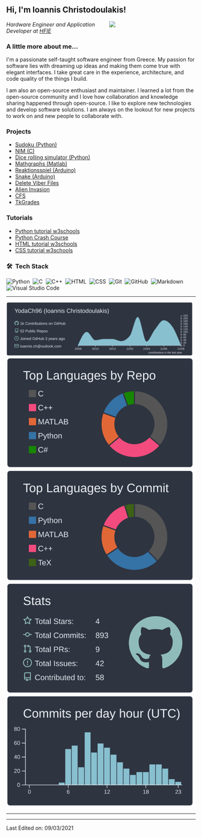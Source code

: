 <h2>Hi, I'm Ioannis Christodoulakis!</h2>
<img align='right' src="https://media1.giphy.com/media/Wn74RUT0vjnoU98Hnt/200.gif" width="230">
<p><em>Hardware Engineer and Application Developer at <a href="https://www.zg.ch/behoerden/volkswirtschaftsdirektion/hfie">HFIE</a>
</em></p>

### A little more about me...

I'm a passionate self-taught software engineer from Greece. My passion for software lies with dreaming up ideas and making them come true with elegant interfaces. I take great care in the experience, architecture, and code quality of the things I build.

I am also an open-source enthusiast and maintainer. I learned a lot from the open-source community and I love how collaboration and knowledge sharing happened through open-source. I like to explore new technologies and develop software solutions. I am always on the lookout for new projects to work on and new people to collaborate with.

### Projects

- [Sudoku (Python)](https://github.com/YodaCh96/sudoku)
- [NIM (C)](https://github.com/YodaCh96/nim-game)
- [Dice rolling simulator (Python)](https://github.com/YodaCh96/dice-rolling-simulator)
- [Mathgraphs (Matlab)](https://github.com/YodaCh96/mathgraphs)
- [Reaktionsspiel (Arduino)](https://github.com/YodaCh96/reaktionsspiel)
- [Snake (Arduino)](https://github.com/YodaCh96/snake-game)
- [Delete Viber Files](https://github.com/YodaCh96/Del-Viber)
- [Alien Invasion](https://github.com/YodaCh96/Alien-Invasion)
- [CFS](https://github.com/Effie375/CFS)
- [TkGrades](https://github.com/Effie375/TkGrades)

### Tutorials

- [Python tutorial w3schools](https://www.w3schools.com/python/default.asp)
- [Python Crash Course](https://www.amazon.de/Python-Crash-Course-Hands-Project-Based/dp/1593276036)
- [HTML tutorial w3schools](https://www.w3schools.com/html/default.asp)
- [CSS tutorial w3schools](https://www.w3schools.com/css/default.asp)

### 🛠 &nbsp;Tech Stack

![Python](https://img.shields.io/badge/-Python-05122A?style=flat&logo=python)&nbsp;
![C](https://img.shields.io/badge/-C-05122A?style=flat&logo=C&logoColor=A8B9CC)&nbsp;
![C++](https://img.shields.io/badge/-C++-05122A?style=flat&logo=C%2B%2B&logoColor=00599C)&nbsp;
![HTML](https://img.shields.io/badge/-HTML-05122A?style=flat&logo=HTML5)&nbsp;
![CSS](https://img.shields.io/badge/-CSS-05122A?style=flat&logo=CSS3&logoColor=1572B6)&nbsp;
![Git](https://img.shields.io/badge/-Git-05122A?style=flat&logo=git)&nbsp;
![GitHub](https://img.shields.io/badge/-GitHub-05122A?style=flat&logo=github)&nbsp;
![Markdown](https://img.shields.io/badge/-Markdown-05122A?style=flat&logo=markdown)
![Visual Studio Code](https://img.shields.io/badge/-Visual%20Studio%20Code-05122A?style=flat&logo=visual-studio-code&logoColor=007ACC)&nbsp;

---

[![](https://raw.githubusercontent.com/YodaCh96/YodaCh96/master/profile-summary-card-output/nord_dark/0-profile-details.svg)](https://github.com/vn7n24fzkq/github-profile-summary-cards)
[![](https://raw.githubusercontent.com/YodaCh96/YodaCh96/master/profile-summary-card-output/nord_dark/1-repos-per-language.svg)](https://github.com/vn7n24fzkq/github-profile-summary-cards) [![](https://raw.githubusercontent.com/YodaCh96/YodaCh96/master/profile-summary-card-output/nord_dark/2-most-commit-language.svg)](https://github.com/vn7n24fzkq/github-profile-summary-cards)
[![](https://raw.githubusercontent.com/YodaCh96/YodaCh96/master/profile-summary-card-output/nord_dark/3-stats.svg)](https://github.com/vn7n24fzkq/github-profile-summary-cards) [![](https://raw.githubusercontent.com/YodaCh96/YodaCh96/master/profile-summary-card-output/nord_dark/4-productive-time.svg)](https://github.com/vn7n24fzkq/github-profile-summary-cards)

----

<!-- ### Hardware Engineer at GIBZ -->

<!-- #### Hardware and software engineering -->

<!-- ### Application Development at HFIE -->

<!-- ### Strukturierte Programmierung -->
<!-- #### Structured programming -->

<!-- #### Kompetenzen -->
<!-- ##### Skills -->

<!--
- Ein Problem analysieren und einen geeigneten Algorithmus zur Lösung mit den Grundelementen Zuweisung, Verzweigung und Schleife entwerfen und in Form einer Ablaufstruktur abbilden.
- Schnittstellen zwischen Modulen bestimmen und mit einer strukturierten Methode (Structured Charts, Data Dictionary, Modulspezifikation) dokumentieren.
- Die erforderlichen Datenstrukturen für Eingabe, Verarbeitung und Ausgabe bestimmen und ihre Datentypen festlegen.
- Datentypen und Datenstrukturen wie Structs und Arrays hinsichtlich Speichergrösse analysieren.
- Benutzerschnittstelle auf Konsolenbasis für die Eingabe und Ausgabe der Daten erstellen.
- Ein komplexeres Problem auf kleinere Teilprobleme aufteilen und in Unterprogrammen (Funktionen) umsetzen.
- Den Quellcode verständlich darstellen (Variablennamen, Struktur, Einrückungen, Kommentare), um die Nachvollziehbarkeit des Programms sicher zu stellen.
- Einen Debugger einsetzen um die Programmausführung zu überwachen und Fehler zu erkennen.
- Programmcode auf funktionale Korrektheit testen.
- Abnahmetests (Black-Box-Test) definieren, um die fehlerfreie Verarbeitung des Programms sicher zu stellen.
-->
<!--
- Analyse a problem and design a suitable algorithm to solve it using the basic elements of assignment, branching and looping and map it in the form of a flow structure.
- Determine interfaces between modules and document them with a structured method (structured charts, data dictionary, module specification).
- Determine the required data structures for input, processing and output and define their data types.
- Analyse data types and data structures such as structs and arrays with regard to memory size.
- Create a console-based user interface for data input and output.
- Divide a more complex problem into smaller subproblems and implement them in subroutines (functions).
- Present the source code in a comprehensible way (variable names, structure, indentations, comments) to ensure the comprehensibility of the programme.
- Use a debugger to monitor programme execution and detect errors.
- Test programme code for functional correctness.
- Define acceptance tests (black box test) to ensure error-free processing of the programme.
-->
<!-- #### Kenntnisse -->
<!-- ##### Knowledge -->

<!--
- Kennt die wichtigsten Kontrollstrukturen der strukturierten Programmierung (Sequenz, Selektion, Iteration) und kann an Beispielen erläutern, welche Sachverhalte im Ablauf eines Algorithmus diesen Kontrollstrukturen entsprechen.
- Kennt eine Notation für die Abbildung einer Programmlogik (z.B. Nassi Shneidermann) und kann aufzeigen, wie darin die wichtigsten Kontrollstrukturen und der Ablauf eines Programms abgebildet werden.
- Kennt dargestellte Sachverhalte in einem Struktogramm und weitere Vorgaben, die bei der Bildung von Modulen zu berücksichtigen sind und kann aufzeigen, wie damit die Übersichtlichkeit eines Programms verbessert und die Effizienz der Programmierung gesteigert werden kann.
- Kennt Techniken zur Darstellung von Beziehungen zwischen Modulen und kann erläutern, wie damit die Reihenfolge der Aufrufe und die Übergabeparameter dargestellt werden können.
- Kennt die Informationen, welche ein Data Dictionary enthält und kann erläutern, zu welchem Zweck diese Informationen bei der Erstellung eines Programms genutzt werden können.
- Kennt den Unterschied zwischen Wertevariablen und Referenzvariablen / Zeigervariablen.
- Kennt die wichtigsten Datentypen (char, int, float, double, string), ihren Speicherbedarf und Wertebereich.
- Kennt die Regeln der impliziten und expliziten Datentypenkonvertierung und kann aufzeigen, welche Auswirkungen diese hinsichtlich Genauigkeit und Aussage haben.
- Kennt Eigenschaften von einzelnen abstrakten Datentypen.
- Kennt die Eigenschaften und Vorteile der Verwendung von Arrays.
- Kennt den grundlegenden Aufbau eines Programms (Positionierung von Deklaration, Definition und Verarbeitung usw.) und kann diesen Aufbau an einem Programm beispielhaft erläutern.
- Kennt den Sinn und Zweck von Variablen und Konstanten, sowie deren Unterschied und Gültigkeitsbereich.
- Kennt  die  grundlegenden  Befehle  einer  Programmiersprache  zur  Umsetzung  von  Anweisungen, Kontrollstrukturen, Bedingungen und Operatoren.
- Kennt  die  grundlegenden  Befehle  einer  Programmiersprache  zur  Umsetzung  von  Anweisungen, Kontrollstrukturen, Bedingungen und Operatoren.
- Kennt die wichtigsten Regeln, die bei der Dateneingabe und Datenausgabe auf dem Bildschirm einzuhalten sind (Bezeichnung der Informationen, Format für Dateneingabe usw.) und kann erläutern, welche Probleme sich ergeben, wenn diese Regeln nicht eingehalten werden.
- Kennt eine Methode zur Abgrenzung und Zerlegung einer Aufgabenstellung in Funktionen (Top Down) und kann dies auch im Programmcode implementieren.
- Kennt den Aufbau von iterativen und rekursiven Algorithmen.
- Kennt Vor- und Nachteile sowie geeignete Einsatzgebiete des iterativen und des rekursiven Ansatzes.
- Kennt Codekonventionen (Programmstandards) und kann an Beispielen aufzeigen. Welchen Beitrag die Einhaltung solcher Konventionen für die Lesbarkeit und Wartbarkeit der Programme leisten.
- Kennt die wichtigsten Regeln für einen verständlichen Quellcode (sprechende Variablenbezeichnungen, geeignete Kommentare) und kann erläutern, welchen Beitrag diese Angaben zur Lesbarkeit von Programmen leisten.
- Kennt den Zweck, die Funktionen und die Bedienung eines Debugger.
- Kennt die Möglichkeiten einer Entwicklungsumgebung, sowie den Umgang mit Fehler und Warnmeldungen.
- Kennt den Nutzen von Breakpoints und der Überwachung von Variablen zur Kontrolle von Programmabläufen und Bedingungen.
- Kennt die grundlegenden Schritte, die bei einem Test durchlaufen werden müssen und kann aufzeigen, welchen Beitrag diese zu einem qualitativ guten Ergebnis leisten.
- Kennt Kriterien für die Definition eines Testfalls und die gezielte Auswahl der Testdaten.
- Kennt Prinzipien, die bei der Definition von Testdaten und Testfällen berücksichtigt werden müssen und kann aufzeigen, wie damit eine vollständige und korrekte Verarbeitung der Informationen in einem Programm (White Box Test, Black Box Test) überprüft werden kann.
- Kennt die Bedeutung von Grenzwerten beim Testen und kann an Beispielen aufzeigen, wie damit die Korrektheit von Bedingungen in Programmen nachgewiesen werden kann.
- Kennt den Aufbau eines Testprotokolls und kann an Beispielen aufzeigen, welche Ziele mit dem Testprotokoll verfolgt werden (Was, wann, von wem, wie intensiv und mit welchem Ergebnis getestet).
-->
<!--
- Knows the most important control structures of structured programming (sequence, selection, iteration) and can use examples to explain which facts in the flow of an algorithm correspond to these control structures.
- Knows a notation for the representation of a programme logic (e.g. Nassi Shneidermann) and can show how the most important control structures and the sequence of a programme are represented in it.
- Knows represented facts in a structure diagram and other specifications to be taken into account when forming modules and can show how this can improve the clarity of a programme and increase the efficiency of programming.
- Knows techniques for representing relationships between modules and can explain how this can be used to represent the order of calls and the passing parameters.
- Knows the information contained in a data dictionary and can explain the purpose for which this information can be used when creating a programme.
- Knows the difference between value variables and reference variables / pointer variables.
- Knows the most important data types (char, int, float, double, string), their memory requirements and value range.
- Knows the rules of implicit and explicit data type conversion and can show what effects these have in terms of accuracy and statement.
- Knows properties of individual abstract data types.
- Knows the properties and advantages of using arrays.
- Knows the basic structure of a programme (positioning of declaration, definition and processing, etc.) and can explain this structure using a programme as an example.
- Knows the meaning and purpose of variables and constants, as well as their difference and range of validity.
- Knows the basic commands of a programming language for implementing instructions, control structures, conditions and operators.
- Knows the basic commands of a programming language for implementing instructions, control structures, conditions and operators.
- Knows the main rules to be followed for data input and data output on the screen (designation of information, format for data input, etc.) and can explain what problems arise if these rules are not followed.
- Knows a method for delimiting and breaking down a task into functions (top down) and can also implement this in the programme code.
- Knows the structure of iterative and recursive algorithms.
- Knows the advantages and disadvantages as well as suitable areas of application of the iterative and recursive approach.
- Knows code conventions (programme standards) and can demonstrate them with examples. What contribution adherence to such conventions makes to the readability and maintainability of programmes.
- Knows the most important rules for comprehensible source code (speaking variable names, suitable comments) and can explain what contribution these details make to the readability of programmes.
- Knows the purpose, functions and operation of a debugger.
- Knows the possibilities of a development environment, as well as how to deal with errors and warning messages.
- Knows the usefulness of breakpoints and monitoring variables to control programme sequences and conditions.
- Knows the basic steps to go through in a test and can demonstrate how these contribute to a good quality result.
- Knows criteria for the definition of a test case and the specific selection of test data.
- Knows principles that must be taken into account when defining test data and test cases and can show how this can be used to check complete and correct processing of the information in a programme (white box test, black box test).
- Knows the importance of limit values in testing and can show by means of examples how the correctness of conditions in programmes can be verified.
- Knows the structure of a test protocol and can use examples to show which goals are pursued with the test protocol (what is tested, when, by whom, how intensively and with what result).
-->

<!-- ### Algorithmen & Datenstrukturen -->
<!-- #### Algorithms & Data Structures -->

<!-- #### Kompetenzen -->
<!-- ##### Skills -->

<!--
- Verschiedene Datenstrukturen kennen und anwenden.
- Evaluation geeigneter Datenstrukturen.
- Verschiedene Such- und Sortieralgorithmen anwenden.
- Zeit- und Speicherkomplexität hinsichtlich bekannter Algorithmen verstehen.
- Endliche Automaten verstehen und anwenden.
-->
<!--
- Know and apply different data structures.
- Evaluate suitable data structures.
- Apply different search and sorting algorithms.
- Understand time and memory complexity with respect to known algorithms.
- Understand and apply finite automata.
-->
<!-- #### Kenntnisse -->
<!-- ##### Knowledge -->

<!--
- Funktionsweise relevanter Datenstrukturen (z.B. Array, Liste, Stack, Queue, Baum, Tabellen) erklären.
- Gängige Datenstrukturen selbständig implementieren.
- Datenstrukturen hinsichtlich Funktionalität, Effizienz und Leistungsfähigkeit beurteilen.
- Geeignete Datenstrukturen zur Lösung eines gegebenen Problems auswählen.
- Konzepte zum Suchen nach Buchstabenfolgen kennen und implementieren (z.B. Reguläre Ausdrücke, unscharfe Suche, String-Matching Algorithmen).
- Klassische Algorithmen zur Suche in Listen, Bäumen und Graphen verstehen und selbständig implementieren.
- Klassische Sortieralgorithmen (z.B. Quicksort, Bubblesort, Mergesort, ...) verstehen und selbständig implementieren.
- Konzepte der Zeit- und Speicherkomplexität verstehen.
- Bekannte Such- und Sortieralgorithmen hinsichtlich ihrer Zeit- und Speicherkomplexität beurteilen.
- Geeignete Such- und Sortieralgorithmen für eine gegebene Problemstellung auswählen und implementieren.
- Verschiedene Klassen endlicher Automaten kennen (z.B. Akzeptoren, Transduktoren).
- Anwendungsgebiete endlicher Automaten in der Softwareentwicklung kennen.
- Einfache endliche Automaten implementieren.
-->
<!--
- Explain how relevant data structures (e.g. array, list, stack, queue, tree, tables) work.
- Implement common data structures independently.
- Evaluate data structures in terms of functionality, efficiency and performance.
- Select suitable data structures to solve a given problem.
- Know and implement concepts for searching for letter sequences (e.g. regular expressions, fuzzy search, string matching algorithms).
- Understand and independently implement classical algorithms for searching lists, trees and graphs.
- Understand classical sorting algorithms (e.g. quicksort, bubblesort, mergesort, ...) and implement them independently.
- Understand concepts of time and memory complexity.
- Evaluate known search and sorting algorithms with regard to their time and memory complexity.
- Select and implement suitable search and sorting algorithms for a given problem.
- Know different classes of finite automata (e.g. acceptors, transductors).
- Know areas of application of finite automata in software development.
- Implement simple finite automata.
-->

<!-- ### Datenbanktechnik -->
<!-- #### Database technology -->

<!-- #### Kompetenzen -->
<!-- ##### Skills -->

<!--
- Daten bzw. Datenbestand nach den für die Verarbeitung resp. Auswertung wichtigen Merkmalen hinsichtlich Struktur (Text, Datenblätter, Datenbank usw.) charakterisieren.
- Unstrukturierte Daten in eine strukturierte, bearbeitbare Form bringen, um Auswertungen zu ermöglichen.
- Für Daten und Zusammenhänge eine geeignete visuell erfassbare Form wählen und diese in der gewählten Form darstellen.
- Konzeptionelles Datenbankschema interpretieren anhand von Entitäten, Attributen und Beziehungen.
- Konzeptionelles Datenmodell erstellen und fehlende Informationen ermitteln bzw. Redundanzen klären.
- Ein gegebenes ERM in ein internes Datenbankschema überführen (Definieren von Tabellen/Relationen, Schlüsseln, Indizes, Konsistenzbedingungen).
- Logisches Datenbankschema ermitteln, normalisieren und als Diagramm darstellen.
- Logisches Datenbankschema mit einer Datenbanksoftware implementieren.
- Mit einer Datenbanksoftware Benutzerschnittstellen zur Erfassung, Veränderung und Auswertung von Daten unter Berücksichtigung von Datenschutz und Datensicherheit in einer Datenbank erstellen.
- Implementiert ein vorgegebenes, logisches Datenbankschema in ein relationales Datenbank Management System (RDBMS) mit einer Datenbanksoftware oder mit Structured Query Language-Befehlen (SQL).
- Mit SQL-Befehlen Transaktionen zur Bearbeitung und Auswertung der Datenbank ausführen.
- Selektiert und manipuliert die Datenbestände eines RDBMS mit SQL-Befehlen.
-->
<!--
- Characterise data or data stock according to the features important for processing or evaluation with regard to structure (text, data sheets, database, etc.).
- Put unstructured data into a structured, processable form to enable evaluations.
- Select a suitable visually recordable form for data and correlations and present them in the chosen form.
- Interpret conceptual database schema using entities, attributes and relationships.
- Create conceptual data model and identify missing information or clarify redundancies.
- Convert a given ERM into an internal database schema (define tables/relations, keys, indices, consistency conditions).
- Determine logical database schema, normalise it and represent it as a diagram.
- Implement logical database schema with database software.
- Using database software, create user interfaces for entering, changing and evaluating data, taking into account data protection and data security in a database.
- Implement a given logical database schema in a relational database management system (RDBMS) using database software or Structured Query Language (SQL) commands.
- Use SQL commands to execute transactions to manipulate and evaluate the database.
- Selects and manipulates the datasets of an RDBMS with SQL commands.
-->
<!-- #### Kenntnisse -->
<!-- ##### Knowledge -->

<!--
- Kennt die verschiedenen Formen von Daten (numerische - Messdaten/ Klassifikationen; verbale - Texte in schriftlicher oder gesprochener Form; nonverbale - Musik, Filme, Videos) die auf einem Datenträger gespeichert werden können und kann aufzeigen, wie sich diese Daten hinsichtlich der Auswertbarkeit mit einem Computersystem verhalten.
- Kennt die Strukturmerkmale verschiedener Informationsquellen (Textdokument, Datenblätter, Datenbanken) und kann erläutern, welche Konsequenzen sich daraus für die elektronische Auswertung dieser Datenquellen ergeben.
- Kennt die Beziehungen zwischen Datenstrukturen (Assoziationen, Kardinalitäten) und kann an Beispielen aus dem Alltag aufzeigen, welche Sachverhalte sich damit in einem Datenbestand abbilden lassen.
- Kann die Skalentypen nominal ("alt" - "jung", "ungenügend" - "genügend" - "gut"), ordinal (Ränge, Noten etc.) und metrisch (Alter, Grösse etc.) unterscheiden und die Konsequenzen aufzeigen, die sich daraus für die Auswertungsmöglichkeiten ableiten lassen.
- Kennt die verbreiteten Datentypen (Zahl, Zeit, Datum, Text etc.) und kann deren Grenzen hinsichtlich der Auswertbarkeit von Daten aufzeigen.
- Kennt die einfachsten statistischen Kenngrössen (Mittelwert, Minimum, Maximum) und kann aufzeigen, welche Voraussetzungen (Skalentypen, Anzahl Beobachtungen, Qualität der Daten etc.) erfüllt sein müssen, damit diese eine zuverlässige Aussage machen.
- Kennt die einfachsten Diagrammtypen für die Darstellung von Daten und kann erläutern, bei welchen Skalentypen der Daten (metrisch-, nominal-, ordinal-skalierte) sich diese eignen.
- Kennt die Begriffe Entität, Attribut und Beziehung in einem konzeptionellen Datenbankschema und deren Darstellung.
- Kennt die unterschiedlichen Kardinalitäten und deren Aussage bezüglich der Beziehungen.
- Kennt die methodische Vorgehensweise bei der Entwicklung eines konzeptionellen Datenmodells und kann für die einzelnen Schritte erläutern, wie dabei vorgegangen wird.
- Kennt die Regeln, welche beim Spezialisieren bzw. Generalisieren von Objekten in Entitätsmengen und Beziehungen zu beachten sind.
- Kennt die Elemente der Notation eines ERM und kann anhand von Beispielen erläutern, welche Art von Datenelementen und -beziehungen damit abgebildet werden.
- Kennt Aufbau und Struktur eines Datenbankschemas und kann aufzeigen, welche Aussagen die Elemente hinsichtlich der physischen Implementierung der Datenbank machen.
- Kennt das Vorgehen eines Datenbankentwurfs (Tabellen identifizieren, Attribute definieren, Beziehungen klären) und kann diesen Entwurf als ER-Diagramm darstellen.
- Kennt die Elemente eines Datenbankprogramms zur Umsetzung eines Datenmodells in ein physisches Datenbankschema.
- Kennt GUI-Komponenten und Formularfelder für die Definition von Benutzerschnittstellen zur Erfassung, Veränderung sowie Auswertung von Daten.
- Kennt die wichtigsten Regeln, die bei der ergonomischen Gestaltung einer Benutzeroberfläche für eine Datenbank hinsichtlich Abfolge und Bezeichnung der Informationen einzuhalten sind.
- Kennt die wichtigsten Abfragen zur Manipulation, Selektion und Auswertung von Datenbeständen.
-  Kennt die eigene Entwicklungsumgebung und Werkzeuge (Tools), um SQL-Skripte zu erstellen und mögliche Codierungsfehler zu beheben.
-  Kennt den wesentlichen Aufbau (Syntax) und die Bedeutung (Semantik) von SQL-Befehlen.
-  Kennt die wesentlichen Bestandteile eines relationalen Datenbank Management Systems (RDBMS).
-  Kennt die wichtigsten SQL-Befehle oder eine Datenbanksoftware, um eine Datenbank in einem RDBMS gemäss Vorgaben einzurichten.
-  Kennt die Befehle einer Datenmanipulations- und Abfragesprache (DML, SQL) zur Manipulation, Selektion und Auswertung von Datenbeständen.
-  Kennt die wichtigsten SQL-Befehle und deren Aufbau zur Selektion und Auswertung von Datenbeständen (über eine oder mehrere Tabellen).
-  Kennt die wichtigsten SQL-Befehle und deren Aufbau zur Manipulation von Datenbeständen.
-  Kennt häufige Fehlerquellen bei der Programmierung mit SQL und Vorgehensweisen zur selbständigen Fehlerbehebung.
-->
<!--
- Knows the different forms of data (numerical - measurement data/ classifications; verbal - texts in written or spoken form; non-verbal - music, films, videos) that can be stored on a data carrier and can show how these data behave in terms of evaluability with a computer system.
- Knows the structural features of different information sources (text document, data sheets, databases) and can explain which consequences result from this for the electronic evaluation of these data sources.
- Knows the relationships between data structures (associations, cardinalities) and can use examples from everyday life to show which facts can thus be represented in a data set.
- Can distinguish between nominal ("old" - "young", "insufficient" - "sufficient" - "good"), ordinal (ranks, grades, etc.) and metric (age, height, etc.) scale types and show the consequences that can be derived from this for the evaluation possibilities.
- Knows the common types of data (number, time, date, text, etc.) and can point out their limits with regard to the evaluability of data.
- Knows the simplest statistical parameters (mean, minimum, maximum) and can show which conditions (scale types, number of observations, quality of the data, etc.) must be fulfilled in order to make a reliable statement.
- Knows the simplest chart types for the representation of data and can explain for which scale types of data (metric-, nominal-, ordinal-scaled) they are suitable.
- Knows the concepts of entity, attribute and relationship in a conceptual database schema and how they are represented.
- Knows the different cardinalities and what they mean in terms of relationships.
- Knows the methodological procedure for developing a conceptual data model and can explain how to proceed for the individual steps.
- Knows the rules to be observed when specialising or generalising objects in entity sets and relationships.
- Knows the elements of the notation of an ERM and can explain by means of examples what kind of data elements and relationships are represented with it.
- Knows the structure of a database schema and can show what statements the elements make with regard to the physical implementation of the database.
- Knows the procedure of a database design (identify tables, define attributes, clarify relationships) and can present this design as an ER diagram.
- Knows the elements of a database programme to convert a data model into a physical database schema.
- Knows GUI components and form fields for defining user interfaces for entering, changing as well as evaluating data.
- Knows the most important rules to be observed in the ergonomic design of a user interface for a database with regard to the sequence and designation of information.
- Knows the most important queries for manipulating, selecting and evaluating databases.
- Knows the own development environment and tools (tools) to create SQL scripts and to correct possible coding errors.
- Knows the essential structure (syntax) and the meaning (semantics) of SQL commands.
- Knows the essential components of a relational database management system (RDBMS).
- Knows the most important SQL commands or database software to set up a database in an RDBMS according to specifications.
- Knows the commands of a data manipulation and query language (DML, SQL) for manipulating, selecting and evaluating data sets.
- Knows the most important SQL commands and their structure for selecting and evaluating datasets (via one or more tables).
- Knows the most important SQL commands and their structure for manipulating data sets.
- Knows common sources of errors when programming with SQL and procedures for independent error correction.
-->

<!-- ### Objektorientiert implementieren -->
<!-- #### Implement object-oriented -->

<!-- #### Kompetenzen -->
<!-- ##### Skills -->

<!--
- Die Notation dynamischer und statischer Strukturen einer Anwendung mittels Unified Modeling Language (UML) nachvollziehen.
- Klassenbasiertes Design implementieren.
- Eine Benutzerschnittstelle entwerfen und implementieren.
- Klassen der Anwendung systematisch, unter Verwendung der hierfür vorgesehenen Infrastruktur, dokumentieren.
- Beim Programmieren vorgegebene Standards und Richtlinien einhalten, das Programm inline dokumentieren und dabei auf Wartbarkeit und Nachvollziehbarkeit achten.
- Programm auf Einhaltung der Funktionalität testen, Fehler erkennen und beheben.
- Für funktionale Einheiten einer Anwendung Testfälle implementieren, um die Anwendung automatisch zu prüfen (Unit Test).
-->
<!--
- Understand the notation of dynamic and static structures of an application using Unified Modelling Language (UML).
- Implement class-based design.
- Design and implement a user interface.
- Document classes of the application systematically, using the infrastructure provided for this purpose.
- Comply with standards and guidelines when programming, documenting the programme inline, taking care to ensure maintainability and traceability.
- Test the programme for compliance with functionality, detect and correct errors.
- Implement test cases for functional units of an application in order to automatically test the application (unit test).
-->
<!-- #### Kenntnisse -->
<!-- ##### Knowledge -->

<!--
- Kennt Abstraktionsmittel wie Beziehungen, Klassen, Objekte, Attribute und Methoden, mit denen die reale Welt im Design abgebildet wird.
- Versteht die Klasse als abstrakten Datentyp (ADT).
- Versteht das Zusammenspiel mehrerer Klassen in einer Anwendung.
- Kennt die Beziehungstypen wie Assoziation, Aggregation, Komposition zwischen Klassen.
- Kennt die Bedeutung von Super- und Sub-Klassen, die für die Implementation der Anwendung nötig sind und das klassenbasierte Design vervollständigen.
- Kann durch die Anwendung von Vererbung Redundanzen im Klassendesign eliminieren.
- Berücksichtigt beim Erstellen von Vererbungshierarchien das Prinzip von Spezialisierung / Generalisierung inklusive abstrakter Klassen.
- Kennt Diagrammnotationen zur Darstellung von Schnittstellen.
- Kennt Diagrammnotationen zur Darstellung des Meldungsaustausches zwischen Objekten.
- Kann für ein Fallbeispiel die objektorientierte Analyse durchführen und die Ergebnisse unter Zuhilfenahme der Diagramme: Kontextdiagramm, Use Case Diagramm, Objektdiagramm, Klassendiagramm und  Sequenzdiagramm darstellen.
- Kennt eine objektorientierte Sprache, welche für die Umsetzung des klassenbasierten Designs geeignet ist.
- Kann das Prinzip des Information Hiding und der Kapselung beim Entwurf von Klassen anwenden.
- Versteht den Unterschied zwischen dem Programm zur Kompilationszeit (Klassen) und zur Laufzeit (sich referenzierende Objekte).
- Kennt Elemente einer objektorientierten Sprache für die Umsetzung der Vererbung im objektorientierten Design.
- Kennt Elemente einer objektorientierten Sprache für das Überschreiben von Methoden im objektorientierten Design.
- Kann an einem Codebeispiel den Effekt von Polymorphie aufzeigen.
- Kennt Elemente einer objektorientierten Sprache für die Realisierung von Schnittstellen und abstrakten Klassen.
- Kann aufzeigen, wie durch die Nutzung von Schnittstellen der Code unabhängig erstellt und getestet werden kann.
- Kennt die wichtigsten Regeln für den Aufbau einer Benutzerschnittstelle.
- Kennt Lösungsansätze für die Verarbeitung und Validierung von Benutzerinteraktionen.
- Kennt die Möglichkeiten der Dokumentationsinfrastruktur und weiss wie die Programmeinheiten gemäss Vorgaben zu dokumentieren sind.
- Kennt die wichtigsten Regeln für einen verständlichen Quellcode (sprechende Komponenten- und Variablenbezeichnungen, optische Strukturierung, sinnvolle Kommentare).
- Kennt die Elemente eines Testfalls (zu testende Funktion oder Verarbeitung, Eingabedaten, erwartete Ergebnisse).
- Kennt die Bedeutung des Testens für die Sicherung der Programmqualität.
- Kennt das Hilfsmittel des Mockings um Abhängigkeiten aus den Testfällen zu eliminieren.
- Kennt Mittel zur Isolierung der Testdaten und Testfälle, um die gegenseitige Unabhängigkeit der Testfälle zu garantieren.
- Kennt Werkzeuge zur Implementation von isolierten Testfällen.
- Kennt Vorgehen um für Programmteile Testfälle mittels geeigneter Grenzwerte oder Pfadprüfungen zu finden und festzulegen.
- Kennt die zur Verfügung gestellten Mittel einer Testinfrastruktur um die Testfälle zu implementieren.
- Kennt Mittel, die Abdeckung der Tests zu messen.
-->
<!--
- Knows abstraction tools such as relationships, classes, objects, attributes and methods used to represent the real world in design.
- Understands class as an abstract data type (ADT).
- Understands the interaction of multiple classes in an application.
- Knows the relationship types such as association, aggregation, composition between classes.
- Knows the importance of super and sub classes which are necessary for the implementation of the application and complete the class-based design.
- Can eliminate redundancy in class design through the use of inheritance.
- Considers the principle of specialisation / generalisation including abstract classes when creating inheritance hierarchies.
- Knows diagram notations to represent interfaces.
- Knows diagram notations to represent message exchanges between objects.
- Can carry out object-oriented analysis for a case study and present the results with the aid of diagrams: Context diagram, Use Case diagram, Object diagram, Class diagram and Sequence diagram.
- Knows an object-oriented language suitable for implementing class-based design.
- Can apply the principle of information hiding and encapsulation when designing classes.
- Understands the difference between the programme at compile time (classes) and at run time (referencing objects).
- Knows elements of an object-oriented language for implementing inheritance in object-oriented design.
- Knows elements of an object-oriented language for overriding methods in object-oriented design.
- Can demonstrate the effect of polymorphism in a code example.
- Knows elements of an object-oriented language for the realisation of interfaces and abstract classes.
- Can show how code can be created and tested independently through the use of interfaces.
- Knows the most important rules for building a user interface.
- Knows approaches for processing and validating user interactions.
- Knows the possibilities of the documentation infrastructure and how to document the programme units according to specifications.
- Knows the most important rules for an understandable source code (speaking component and variable names, visual structuring, meaningful comments).
- Knows the elements of a test case (function or processing to be tested, input data, expected results).
- Knows the importance of testing for ensuring programme quality.
- Knows the tool of mocking to eliminate dependencies from test cases.
- Knows means of isolating test data and test cases to guarantee mutual independence of test cases.
- Knows tools for implementing isolated test cases.
- Knows procedures to find and define test cases for programme parts by means of suitable limits or path checks.
- Knows the means provided by a test infrastructure to implement the test cases.
- Knows the means to measure the coverage of the tests.
-->

<!-- ### Prozesssimulation mit Matlab -->
<!-- #### Process simulation with Matlab -->

<!-- #### Kompetenzen -->
<!-- ##### Skills -->

<!--
- Arbeiten mit Matlab- Oberfläche.
- Eingeben von Befehlen und Erzeugen von Variablen.
- Analyse und Visualisierung von Vektor- und Matrixdaten.
- Umgang mit verschiedenen Datentypen.
- Tabellarische Daten.
- Bedingte Datenauswahl und Datenorganisation.
- Datenanalyse.
- Automatisieren von Abläufen mit Skripten und Funktionen.
- Programmieren von bedingten Anweisungen und Schleifen.
- Optimierungsprobleme lösen.
- Zielfunktionen definieren.
- Nebenbedingungen festlegen.
- Ergebnisse analysieren und Laufzeit verbessern.
- Globale Optimierungsmethoden verwenden.
- Gestalten des Layouts mit dem App Designer.
- Erstellen von Callback-Funktionen für interaktive Komponenten.
- Erzeugen und aktualisieren grafischer Objekte.
- Erstellen von Anwendungskomponenten, die auf Benutzerverhalten reagieren.
- Erstellen von Apps mit mehreren Fenstern.
-->
<!--
- Working with Matlab interface.
- Entering commands and creating variables.
- Analysing and visualising vector and matrix data.
- Working with different types of data.
- Tabular data.
- Conditional data selection and data organisation.
- Data analysis.
- Automating procedures with scripts and functions.
- Programming conditional statements and loops.
- Solving optimisation problems.
- Defining objective functions.
- Set constraints.
- Analyse results and improve runtime.
- Use global optimisation methods.
- Designing the layout with the App Designer.
- Create callback functions for interactive components.
- Create and update graphical objects.
- Create application components that respond to user behaviour.
- Create apps with multiple windows.
-->
<!-- #### Kenntnisse -->
<!-- ##### Knowledge -->

<!--
- Kennt die wichtigen Funktionalitäten und die zugehörigen Benutzeroberflächen.
- Kann Befehle eingeben und numerische Variablen und Textvariablen erstellen.
- Kann Grafiken beschriften.
- Kann Skripten erzeugen und ausführen.
- Kann mit Vektoren rechnen.
- Kann auf Werte in Variablen zugreifen und diese ändern.
- Kann Matrizen erstellen, berechnen und manipulieren.
- Kann tabellarische Daten importieren und verarbeiten.
- Kann Teildatensätze extrahieren und analysieren.
- Kann eine komplette Datenanalyse durchführen.
- Kann Verzweigungen und Schlaufen programmieren.
- Kann benutzerdefinierte Funktionen für die Erhöhung des Automatisierungsgrades schreiben.
- Kennt die Struktur von Optimierungsaufgaben und die notwendigen Mittel.
- Kann eine Zielfunktion definieren und eine Zielfunktion verwenden.
- Kennt die verschiedenen Arten von Nebenbedingungen für die Optimierungsprobleme.
- Kann die Optimierung untersuchen und die Ergebnisse interpretieren.
- Kann die Toolbox anwenden 15.Kann den App Designer anwenden.
- Kann die Callback-Funktionen für mehrere Komponenten anwenden.
- Kann robuste und flexible Apps erstellen und anpassen.
- Kann lokale Anwendungsdaten hinzufügen.
- Kann Apps mit mehreren Fenstern für Dialoge und Hilfsanwendungen erstellen.
-->
<!--
- Knows the important functionalities and the associated user interfaces.
- Can enter commands and create numeric and text variables.
- Can label graphics.
- Can create and execute scripts.
- Can calculate with vectors.
- Can access and change values in variables.
- Can create, calculate and manipulate matrices.
- Can import and process tabular data.
- Can extract and analyse partial data sets.
- Can perform a complete data analysis.
- Can program branches and loops.
- Can write user-defined functions to increase the level of automation.
- Knows the structure of optimisation tasks and the necessary means.
- Can define an objective function and use an objective function.
- Knows the different types of constraints for the optimisation problems.
- Can investigate optimisation and interpret the results.
- Can use the toolbox 15.Can use the app designer.
- Can apply the callback functions for multiple components.
- Can create and customise robust and flexible apps.
- Can add local application data.
- Can create apps with multiple windows for dialogues and helper apps.
-->
----

Last Edited on: 09/03/2021
